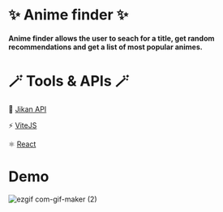 # ✨ Anime finder ✨

#### Anime finder allows the user to seach for a title, get random recommendations and get a list of most popular animes.

# 🪄 Tools & APIs 🪄

🌸 [Jikan API](https://jikan.moe/)

⚡ [ViteJS](https://vitejs.dev/blog/announcing-vite2.html)

⚛ [React](https://reactjs.org/l)




# Demo


![ezgif com-gif-maker (2)](https://user-images.githubusercontent.com/78863735/202901319-b3d782f1-a9a5-45c2-84b0-a3ca40fdb5d6.gif)
